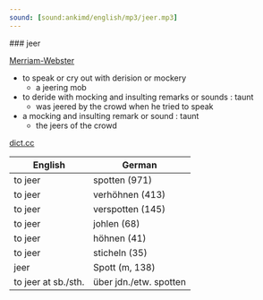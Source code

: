 ```yaml
---
sound: [sound:ankimd/english/mp3/jeer.mp3]
---
```


\### jeer

[Merriam-Webster](https://www.merriam-webster.com/dictionary/jeer)

- to speak or cry out with derision or mockery
    - a jeering mob
- to deride with mocking and insulting remarks or sounds : taunt
    - was jeered by the crowd when he tried to speak
- a mocking and insulting remark or sound : taunt
    - the jeers of the crowd

[dict.cc](https://www.dict.cc/jeer)

| English        | German       |
| -------------- | ------------ |
| to jeer | spotten (971) |
| to jeer | verhöhnen (413) |
| to jeer | verspotten (145) |
| to jeer | johlen (68) |
| to jeer | höhnen (41) |
| to jeer | sticheln (35) |
| jeer | Spott (m, 138) |
| to jeer at sb./sth. | über jdn./etw. spotten |
